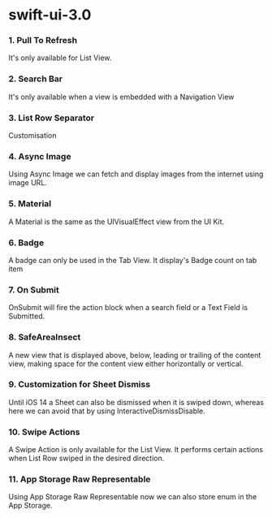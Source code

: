 # swift-ui-3.0

### 1. Pull To Refresh
It's only available for List View.

### 2. Search Bar
It's only available when a view is embedded with a Navigation View

### 3. List Row Separator
Customisation

### 4. Async Image
Using Async Image we can fetch and display images from the internet using image URL.

### 5. Material
A Material is the same as the UIVisualEffect view from the UI Kit.

### 6. Badge
A badge can only be used in the Tab View. It display's Badge count on tab item

### 7. On Submit
OnSubmit will fire the action block when a search field or a Text Field is Submitted.

### 8. SafeAreaInsect
A new view that is displayed above, below, leading or trailing of the content view, making space for the content view either horizontally or vertical.

### 9. Customization for Sheet Dismiss
Until iOS 14 a Sheet can also be dismissed when it is swiped down, whereas here we can avoid that by using InteractiveDismissDisable.

### 10. Swipe Actions
A Swipe Action is only available for the List View. It performs certain actions when List Row swiped in the desired direction.

### 11. App Storage Raw Representable
Using App Storage Raw Representable now we can also store enum in the App Storage.
